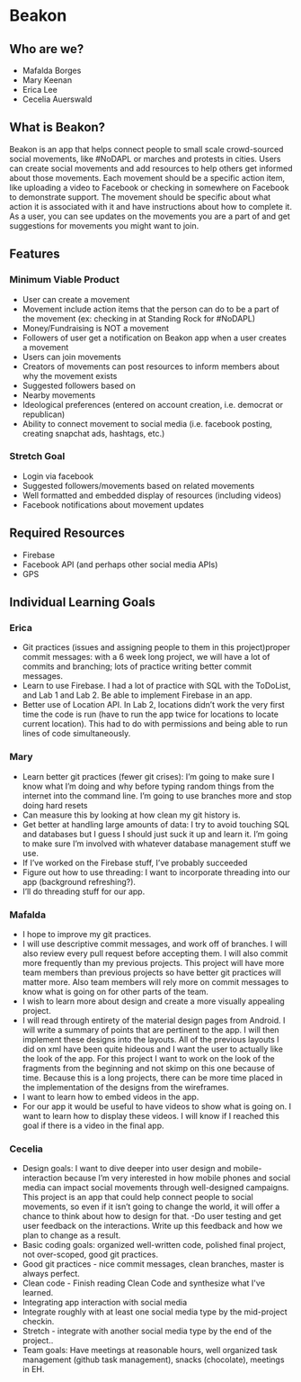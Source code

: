 # Beakon
## Who are we?
 - Mafalda Borges
 - Mary Keenan
 - Erica Lee
 - Cecelia Auerswald
 
## What is Beakon?
Beakon is an app that helps connect people to small scale crowd-sourced social movements, like #NoDAPL or marches and protests in cities. Users can create social movements and add resources to help others get informed about those movements. Each movement should be a specific action item, like uploading a video to Facebook or checking in somewhere on Facebook to demonstrate support. The movement should be specific about what action it is associated with it and have instructions about how to complete it. As a user, you can see updates on the movements you are a part of and get suggestions for movements you might want to join.

## Features
### Minimum Viable Product
- User can create a movement
 - Movement include action items that the person can do to be a part of the movement (ex: checking in at Standing Rock for #NoDAPL)
 - Money/Fundraising is NOT a movement
- Followers of user get a notification on Beakon app when a user creates a movement
- Users can join movements
- Creators of movements can post resources to inform members about why the movement exists
- Suggested followers based on
 - Nearby movements
 - Ideological preferences (entered on account creation, i.e. democrat or republican)
 - Ability to connect movement to social media (i.e. facebook posting, creating snapchat ads, hashtags, etc.)

### Stretch Goal
- Login via facebook
- Suggested followers/movements based on related movements
- Well formatted and embedded display of resources (including videos)
- Facebook notifications about movement updates

## Required Resources 
- Firebase
- Facebook API (and perhaps other social media APIs)
- GPS

## Individual Learning Goals

### Erica
- Git practices (issues and assigning people to them in this project)proper commit messages: with a 6 week long project, we will have a lot of commits and branching; lots of practice writing better commit messages.
- Learn to use Firebase. I had a lot of practice with SQL with the ToDoList, and Lab 1 and Lab 2. Be able to implement Firebase in an app.
- Better use of Location API. In Lab 2, locations didn’t work the very first time the code is run (have to run the app twice for locations to locate current location). This had to do with permissions and being able to run lines of code simultaneously. 


### Mary
- Learn better git practices (fewer git crises): I’m going to make sure I know what I’m doing and why before typing random things from the internet into the command line. I’m going to use branches more and stop doing hard resets
 - Can measure this by looking at how clean my git history is.
- Get better at handling large amounts of data: I try to avoid touching SQL and databases but I guess I should just suck it up and learn it. I’m going to make sure I’m involved with whatever database management stuff we use.
 - If I’ve worked on the Firebase stuff, I’ve probably succeeded
- Figure out how to use threading: I want to incorporate threading into our app (background refreshing?). 
 - I’ll do threading stuff for our app.


### Mafalda
- I hope to improve my git practices. 
 - I will use descriptive commit messages, and work off of branches. I will also review every pull request before accepting them. I will also commit more frequently than my previous projects. This project will have more team members than previous projects so have better git practices will matter more.  Also team members will rely more on commit messages to know what is going on for other parts of the team.  
- I wish to learn more about design and create a more visually appealing project. 
 - I will read through entirety of the material design pages from Android. I will write a summary of points that are pertinent to the app. I will then implement these designs into the layouts. All of the previous layouts I did on xml have been quite hideous and I want the user to actually like the look of the app. For this project I want to work on the look of the fragments from the beginning and not skimp on this one because of time. Because this is a long projects, there can be more time placed in the implementation of the designs from the wireframes. 
- I want to learn how to embed videos in the app.
 - For our app it would be useful to have videos to show what is going on. I want to learn how to display these videos. I will know if I reached this goal if there is a video in the final app. 


### Cecelia
 - Design goals: I want to dive deeper into user design and mobile-interaction because I’m very interested in how mobile phones and social media can impact social movements through well-designed campaigns. This project is an app that could help connect people to social movements, so even if it isn’t going to change the world, it will offer a chance to think about how to design for that.
  -Do user testing and get user feedback on the interactions. Write up this feedback and how we plan to change as a result.
- Basic coding goals: organized well-written code, polished final project, not over-scoped, good git practices.
 - Good git practices - nice commit messages, clean branches, master is always perfect.
 - Clean code - Finish reading Clean Code and synthesize what I've learned.
- Integrating app interaction with social media 
 - Integrate roughly with at least one social media type by the mid-project checkin.
 - Stretch - integrate with another social media type by the end of the project..
- Team goals: Have meetings at reasonable hours, well organized task management (github task management), snacks (chocolate), meetings in EH.

